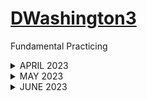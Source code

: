 # [DWashington3](https://github.com/DWashington3)
Fundamental Practicing 

</details>
  
<details><summary> APRIL 2023 </summary>
<p>
  
  ### April 2nd 
  
  Well, that wasn't daily practice. Haha! I've managed to do light VBA practice at work almost daily, however, I have a desire to learn other things! I learned I really enjoy DevOps. My team is fairly new but very valuable so i personally want to better my skills. 
  
  So I said all of that just to say my focus has changed and I will be practicing different things daily. 
  My new intrest consist of the following: 
 -  JIRA cloud
 -  Confluence
 - JQL
 - Python
 - SQL
  - Miro
  -  VBA
  - Excel
    
  I don't really have an elaborate plan to build anything, but i will be checking in daily to work on something.   
    
    With that being said i am feeling extremely overwhelmed with the skills I should remember but have forgotten so I think before i even get to the skills mentioned above i have to relearn  git bash commands, and branch basics. That’s going to be critical to my documenting my process daily so i will start there. Also, since I do daily work with confluence and JIRA i will work on how i can document that work legally with my work restrictions.

**Objective 1:** Relearn Version control, Git Basics, and look into bitbucket

[i am starting here](https://docs.github.com/en/get-started)

And i am going to use datacamp since i really like how they explain the WHY/ Mechnaisms behind certain things, which is very helpful for my science brain.

### April 3rd

Until i figure out the work doucmentation, i will just summarize my day here.
Today I played with Miro. Our team is fairly new and we are still in the process of developing our own processes. I am researching the tools we can use for wireframes becasue we have been running into the problem of unsatified stakeholders. Not because the requirements weren't met but because the stakeholder didn't know what they wanted visually. So i will be looking into miro wireframs that we can use for the front-end dashboard development.  

In addition, to that I did some daily backlog grooming. Attended a few meetings and updated the user stories with requirments, and the team wiki space.

### April 14th

Version Control
- What is it?
  Version- Contentes of a file at a given point in time and the metadata 
  VErsion control- group of systems and process to manage changes made to programs, documents 

- Why is it importatnt?
 Enables transparency 
 Tracks files in different states
 Combine version of the file
 Revert changes 
 
 - Useful commands for navigating 
 pwd- locate print location in directory
 ls - get list of files in directory
 ls-a - will show all directories including hidden
 cd- change directory
 git status - find which files are in the staging area
 git restore
  
  
 Editing with command shell
 - Nano file_name.csv - will open a text editor enabling content modifcation
 - Crtl + 0- Save changes
 - Ctrl+ X - Exit the text editor
 - echo- create /edit a file
 - git --version - check the git version
    
 Saving Files
 - Repository is made up of the files, directory, and git storage
 - Do not delete .git
 - The process of saving invlives staging and committing
  1. Staging = saving a draft
  - git add - add a single file
  - git add . - add all the files and directors in current location
  2. Comitting = saving file/ update the repo
  - git commit -m " insert comment"
  
  
  </p>
</details>
<details><summary> MAY 2023 </summary>
  <p> Still have not got my daily groove yet, but i have made some major break throughs at work. Our team is adopting the agile ceremonies very well. The reshaping of how we do grooming has been so much more effective for the team. Tomorrow I’m going to try to have a successful sprint planning. This time around i will be in a way better place. I will have stories that originated from idea day that we can put in order and give me a framework to work  for requirement.
  
In the meantime outside of work i really need to focus on the basics because my skills can be leveraged more. I just have to be confident and right now I don't think the team is confident because i am not so that’s what this whole daily programming thing is all about.

 So i will pick righ back up from where i started. 
 
  - sub directores don't have.git stored
  - most of the work i did was in data camp, less definitions more application. 
    
    Started diggining into PBI at work. Will be generating reports soon. 
    
    
    
  </p>
</details>


<details><summary> JUNE 2023 </summary>  
 <p> <p/>



<details><summary> APRIL 2022 </summary>  
<p>
  
  ### April 9th

**FOCUS: Begin to familiarize myself with HTML and JavaScript**

**TECHNOLOGIES: Plotly, HTML and JavaScript**

Tonight I decided to refocus on JS. I really have a million projects I want to explore but after taking almost a month off I need a refresher so that means getting back to the basics.
Today I played with plotly to create some plots:
- [x] Line Graph
- [x] Horizontal Bar Graph
- [x] Vertical Bar Graph
- [x] Scatter Plot
- [x] Pie Chart

I used Visual Studio as my environment and the Git Bash terminal to commit my work. 

**TROUBLESHOOTING** 
- I struggled to get the objects of the horizontal bar graph to show in my live browser. While inspecting I noted the element didn't show at all. I moved onto the next plot to determine if it was an issue with the JS file or HTML file. The same  occurred when I tried to generate my scatter plot. Thus it's an issue with my index.HTML. file. 

- RESOLVE: I made  a new <body> tag for each plot which was preventing them from rendering. I nested the plots all within one <body> tag. This successfully fixed my issue. 

#### Resources
- https://plotly.com/javascript/basic-charts/
- https://www.random.org/integer-sets/?sets=3&num=50&min=1&max=100&seqnos=on&commas=on&sort=on&order=index&format=html&rnd=new
- https://www.w3schools.com/whatis/whatis_html.asp
- https://docs.github.com/en/pages/quickstart
- https://docs.github.com/en/get-started/writing-on-github/getting-started-with-writing-and-formatting-on-github/basic-writing-and-formatting-syntax#links
  
Tomorrow's Goal
  
- [ ] Recreate these plots with Python in Jupyter Notebook
- [ ] I will note the data sets used, as they were randomly generated [Random.org](https://www.random.org/integer-sets/?sets=3&num=50&min=1&max=100&seqnos=on&commas=on&sort=on&order=index&format=html&rnd=new).
- [ ] I need to format my [github page](https://dwashington3.github.io/Daily_Practice/) but for now I have it lauched for daily tracking. 


  
### April 10th
  
Today I added the captions, detailing what data was used to generate each plot. 
I also made a copy of my index.html file so that i can develop one into a dashboard and play with the plotly library in the other.

  - [x] Add data detials to each graph.
  
 ### April 13th 

 I'm eager to start manipulating data with JavaScript so I think I will start on that today.
 - well, i forgot what the .map() did so i'm going to play with that and looping through data to get started. I am using my google chrome browser console. 

 ///<insert 4.13.22.map here>

 The "num" parameter that goes inside function can be named anything. That's simply an arbitrary name for the parameter. This provides me the ability to create transformations in my data that are clearly defined, and probsbly several other things now that i sit and reflect. I can divide, multiply, add to any array in a "loop-like" fashion.
  - im pretty sure we can do it with Objects as well. I'm going to try!
  - but first I am going to make sure i understand  how to create an object. I know that i will make Keys: values pairs, I just need to ensure correct syntax. 
    - In my first attempt to run my own object in the console i ran into a syntax error.
    - Second attempt:
    - Third attempt:

  Now I will try implementing the .map() Method:


  Since that was a sucess, I started playing with .filter()


</p>

# Resources
- https://plotly.com/javascript/basic-charts/
- https://www.random.org/integer-sets/?sets=3&num=50&min=1&max=100&seqnos=on&commas=on&sort=on&order=index&format=html&rnd=new
- https://www.w3schools.com/whatis/whatis_html.asp
- https://docs.github.com/en/pages/quickstart
- https://docs.github.com/en/get-started/writing-on-github/getting-started-with-writing-and-formatting-on-github/basic-writing-and-formatting-syntax#links
